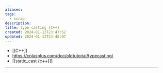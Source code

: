 ```yaml
---
aliases: 
tags:
  - scrap
description: 
title: type casting {C++}
created: 2024-01-13T23:47:52
updated: 2024-01-13T23:48:07
---
```

- [[C++]]
- <https://cplusplus.com/doc/oldtutorial/typecasting/>
- [[static_cast {c++}]]
---
